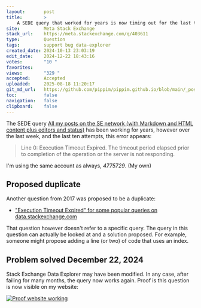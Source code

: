 ```yaml
---
layout:       post
title:        >
    A SEDE query that worked for years is now timing out for the last ten attempts
site:         Meta Stack Exchange
stack_url:    https://meta.stackexchange.com/q/403611
type:         Question
tags:         support bug data-explorer
created_date: 2024-10-13 23:03:19
edit_date:    2024-12-22 18:43:16
votes:        "10 "
favorites:    
views:        "329 "
accepted:     Accepted
uploaded:     2025-08-18 11:20:17
git_md_url:   https://github.com/pippim/pippim.github.io/blob/main/_posts/2024/2024-10-13-A-SEDE-query-that-worked-for-years-is-now-timing-out-for-the-last-ten-attempts.md
toc:          false
navigation:   false
clipboard:    false
---
```


The SEDE query [All my posts on the SE network (with Markdown and HTML content plus editors and status)](https://data.stackexchange.com/stackoverflow/query/1529864) has been working for years, however over the last week, and the last ten attempts, this error appears:

> Line 0: Execution Timeout Expired. The timeout period elapsed prior to completion of the operation or the server is not responding.  

I'm using the same account as always, *4775729*. (My own)

## Proposed duplicate

Another question from 2017 was proposed to be a duplicate:

- ["Execution Timeout Expired" for some popular queries on data.stackexchange.com](https://meta.stackexchange.com/questions/304621/execution-timeout-expired-for-some-popular-queries-on-data-stackexchange-com)

That question however doesn't refer to a specific query. The query in this question can actually be looked at and a solution proposed. For example, someone might propose adding a line (or two) of code that uses an index.

## Problem solved December 22, 2024

Stack Exchange Data Explorer may have been modified. In any case, after failing for many months, the query now works again. Proof is this question is now visible on my website:

[![Proof website working][1]][1]


  [1]: https://pippim.github.io/assets/img/posts/2024/8UpebzTK.png
